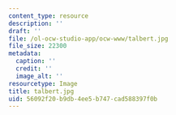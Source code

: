 ```yaml
---
content_type: resource
description: ''
draft: ''
file: /ol-ocw-studio-app/ocw-www/talbert.jpg
file_size: 22300
metadata:
  caption: ''
  credit: ''
  image_alt: ''
resourcetype: Image
title: talbert.jpg
uid: 56092f20-b9db-4ee5-b747-cad588397f0b
---
```

